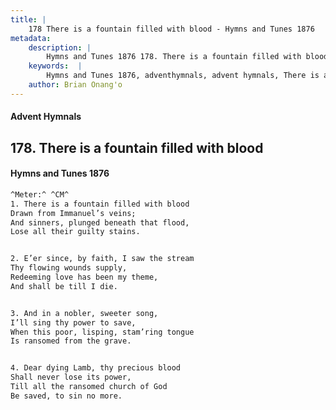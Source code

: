 ```yaml
---
title: |
    178 There is a fountain filled with blood - Hymns and Tunes 1876
metadata:
    description: |
        Hymns and Tunes 1876 178. There is a fountain filled with blood. Drawn from Immanuel’s veins; And sinners, plunged beneath that flood,  Lose all their guilty stains. 
    keywords:  |
        Hymns and Tunes 1876, adventhymnals, advent hymnals, There is a fountain filled with blood, Drawn from Immanuel’s veins;, 
    author: Brian Onang'o
---
```


#### Advent Hymnals
## 178. There is a fountain filled with blood
####  Hymns and Tunes 1876

```txt
^Meter:^ ^CM^
1. There is a fountain filled with blood
Drawn from Immanuel’s veins;
And sinners, plunged beneath that flood, 
Lose all their guilty stains.


2. E’er since, by faith, I saw the stream
Thy flowing wounds supply,
Redeeming love has been my theme,
And shall be till I die.


3. And in a nobler, sweeter song,
I’ll sing thy power to save,
When this poor, lisping, stam’ring tongue
Is ransomed from the grave.


4. Dear dying Lamb, thy precious blood
Shall never lose its power,
Till all the ransomed church of God
Be saved, to sin no more.
```